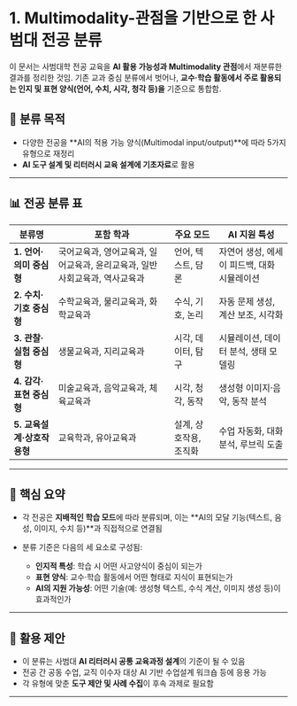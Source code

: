 # 1. Multimodality-관점을 기반으로 한 사범대 전공 분류

이 문서는 사범대학 전공 교육을 **AI 활용 가능성과 Multimodality 관점**에서 재분류한 결과를 정리한 것임. 기존 교과 중심 분류에서 벗어나, **교수·학습 활동에서 주로 활용되는 인지 및 표현 양식(언어, 수치, 시각, 청각 등)을** 기준으로 통합함.

## 🎯 분류 목적
- 다양한 전공을 **AI의 적용 가능 양식(Multimodal input/output)**에 따라 5가지 유형으로 재정리
- **AI 도구 설계 및 리터러시 교육 설계에 기초자료**로 활용

---

## 📊 전공 분류 표

| 분류명 | 포함 학과 | 주요 모드 | AI 지원 특성 |
|--------|-------------|------------------|-------------------------|
| **1. 언어·의미 중심형** | 국어교육과, 영어교육과, 일어교육과, 윤리교육과, 일반사회교육과, 역사교육과 | 언어, 텍스트, 담론 | 자연어 생성, 에세이 피드백, 대화 시뮬레이션 |
| **2. 수치·기호 중심형** | 수학교육과, 물리교육과, 화학교육과 | 수식, 기호, 논리 | 자동 문제 생성, 계산 보조, 시각화 |
| **3. 관찰·실험 중심형** | 생물교육과, 지리교육과 | 시각, 데이터, 탐구 | 시뮬레이션, 데이터 분석, 생태 모델링 |
| **4. 감각·표현 중심형** | 미술교육과, 음악교육과, 체육교육과 | 시각, 청각, 동작 | 생성형 이미지·음악, 동작 분석 |
| **5. 교육설계·상호작용형** | 교육학과, 유아교육과 | 설계, 상호작용, 조직화 | 수업 자동화, 대화 분석, 루브릭 도출 |

---

## 🧩 핵심 요약

- 각 전공은 **지배적인 학습 모드**에 따라 분류되며, 이는 **AI의 모달 기능(텍스트, 음성, 이미지, 수치 등)**과 직접적으로 연결됨
- 분류 기준은 다음의 세 요소로 구성됨:

  - **인지적 특성**: 학습 시 어떤 사고양식이 중심이 되는가  
  - **표현 양식**: 교수·학습 활동에서 어떤 형태로 지식이 표현되는가  
  - **AI의 지원 가능성**: 어떤 기술(예: 생성형 텍스트, 수식 계산, 이미지 생성 등)이 효과적인가

---

## 🔎 활용 제안

- 이 분류는 사범대 **AI 리터러시 공통 교육과정 설계**의 기준이 될 수 있음
- 전공 간 공동 수업, 교직 이수자 대상 AI 기반 수업설계 워크숍 등에 응용 가능
- 각 유형에 맞춘 **도구 제안 및 사례 수집**이 후속 과제로 필요함

---

